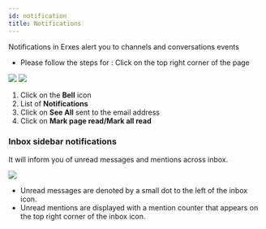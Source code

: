 ```yaml
---
id: notification
title: Notifications
---
```


<!--Content-->

Notifications in Erxes alert you to channels and conversations events

+ Please follow the steps for : Click on the top right corner of the page 

<div>
<img src="https://s3-us-west-2.amazonaws.com/erxes-docs/notification-1.PNG"/>
<img src="https://s3-us-west-2.amazonaws.com/erxes-docs/notification-2.PNG"/>
</div>

1. Click on the  __Bell__ icon
2. List of __Notifications__ 
3. Click on __See All__ sent to the email address
4. Click on __Mark page read/Mark all read__



### Inbox sidebar notifications

It will inform you of unread messages and mentions across inbox.

<div>
    <img src="https://s3-us-west-2.amazonaws.com/erxes-docs/notification3.png"/>
</div>

+ Unread messages are denoted by a small dot to the left of the inbox icon.
+ Unread mentions are displayed with a mention counter that appears on the top right corner of the inbox icon.

